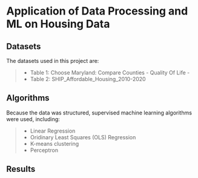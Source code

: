 # Application of Data Processing and ML on Housing Data

## Datasets 

The datasets used in this project are: 

> - Table 1: Choose Maryland: Compare Counties - Quality Of Life -  
> - Table 2: SHIP_Affordable_Housing_2010-2020
## Algorithms 
Because the data was structured, supervised machine learning algorithms were used, including:
> - Linear Regression
> - Oridinary Least Squares (OLS) Regression
> - K-means clustering
>-  Perceptron

## Results